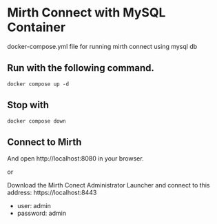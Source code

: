 # Mirth Connect with MySQL Container

docker-compose.yml file for running mirth connect using mysql db

## Run with the following command.
```docker compose up -d```

## Stop with
```docker compose down```

## Connect to Mirth
And open http://localhost:8080 in your browser.

or

Download the Mirth Conect Administrator Launcher and connect to this address: https://localhost:8443
- user: admin
- password: admin

